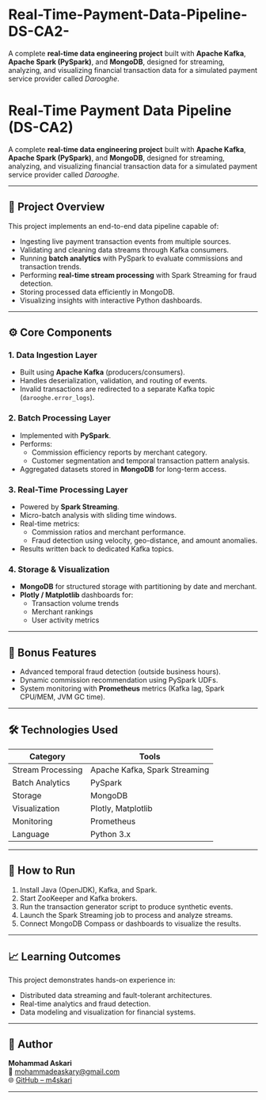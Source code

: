 # Real-Time-Payment-Data-Pipeline-DS-CA2-
A complete **real-time data engineering project** built with **Apache Kafka**, **Apache Spark (PySpark)**, and **MongoDB**, designed for streaming, analyzing, and visualizing financial transaction data for a simulated payment service provider called *Darooghe*.
# Real-Time Payment Data Pipeline (DS-CA2)

A complete **real-time data engineering project** built with **Apache Kafka**, **Apache Spark (PySpark)**, and **MongoDB**, designed for streaming, analyzing, and visualizing financial transaction data for a simulated payment service provider called *Darooghe*.

---

## 🧩 Project Overview
This project implements an end-to-end data pipeline capable of:
- Ingesting live payment transaction events from multiple sources.
- Validating and cleaning data streams through Kafka consumers.
- Running **batch analytics** with PySpark to evaluate commissions and transaction trends.
- Performing **real-time stream processing** with Spark Streaming for fraud detection.
- Storing processed data efficiently in MongoDB.
- Visualizing insights with interactive Python dashboards.

---

## ⚙️ Core Components

### **1. Data Ingestion Layer**
- Built using **Apache Kafka** (producers/consumers).
- Handles deserialization, validation, and routing of events.
- Invalid transactions are redirected to a separate Kafka topic (`darooghe.error_logs`).

### **2. Batch Processing Layer**
- Implemented with **PySpark**.
- Performs:
  - Commission efficiency reports by merchant category.
  - Customer segmentation and temporal transaction pattern analysis.
- Aggregated datasets stored in **MongoDB** for long-term access.

### **3. Real-Time Processing Layer**
- Powered by **Spark Streaming**.
- Micro-batch analysis with sliding time windows.
- Real-time metrics:
  - Commission ratios and merchant performance.
  - Fraud detection using velocity, geo-distance, and amount anomalies.
- Results written back to dedicated Kafka topics.

### **4. Storage & Visualization**
- **MongoDB** for structured storage with partitioning by date and merchant.
- **Plotly / Matplotlib** dashboards for:
  - Transaction volume trends
  - Merchant rankings
  - User activity metrics

---

## 🧠 Bonus Features
- Advanced temporal fraud detection (outside business hours).
- Dynamic commission recommendation using PySpark UDFs.
- System monitoring with **Prometheus** metrics (Kafka lag, Spark CPU/MEM, JVM GC time).

---

## 🛠️ Technologies Used
| Category | Tools |
|-----------|-------|
| Stream Processing | Apache Kafka, Spark Streaming |
| Batch Analytics | PySpark |
| Storage | MongoDB |
| Visualization | Plotly, Matplotlib |
| Monitoring | Prometheus |
| Language | Python 3.x |

---

## 🚀 How to Run
1. Install Java (OpenJDK), Kafka, and Spark.
2. Start ZooKeeper and Kafka brokers.
3. Run the transaction generator script to produce synthetic events.
4. Launch the Spark Streaming job to process and analyze streams.
5. Connect MongoDB Compass or dashboards to visualize the results.

---

## 📈 Learning Outcomes
This project demonstrates hands-on experience in:
- Distributed data streaming and fault-tolerant architectures.
- Real-time analytics and fraud detection.
- Data modeling and visualization for financial systems.

---

## 👤 Author
**Mohammad Askari**  
📧 [mohammadeaskary@gmail.com](mailto:mohammadeaskary@gmail.com)  
🌐 [GitHub – m4skari](https://github.com/m4skari)

---

